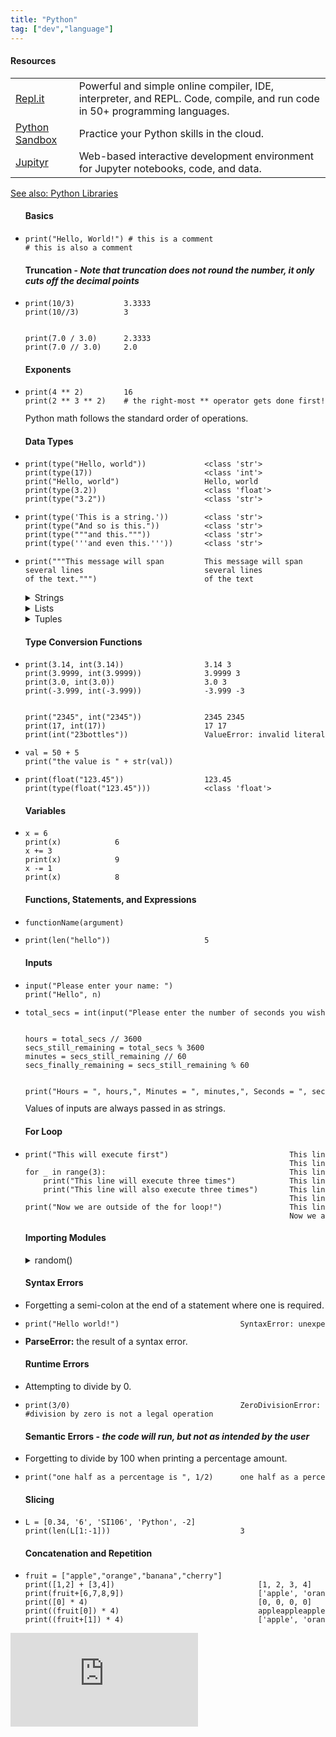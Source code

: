 ```yaml
---
title: "Python"
tag: ["dev","language"]
---
```


<div class="card">
    <h4>Resources</h4>
    <table class="col-1_2">
        <tr>
            <td><a href="https://repl.it/@whearst3/Python-Sandbox" target="_blank">Repl.it</a></td>
            <td>Powerful and simple online compiler, IDE, interpreter, and REPL. Code, compile, and run code in 50+ programming languages.</td>
        </tr>
        <tr>
            <td><a href="https://repl.it/@whearst3/Python-Sandbox" target="_blank">Python Sandbox</a></td>
            <td>Practice your Python skills in the cloud.</td>
        </tr>
        <tr>
            <td><a href="https://jupyter.org/" target="_blank">Jupityr</a></td>
            <td>Web-based interactive development environment for Jupyter notebooks, code, and data.</td>
        </tr>
    </table>
    <section>
        <span class="marker-green-sm"></span><a href="/development/python-libraries/">See also: Python Libraries</a>
    </section>
</div>

<div class="card">
    <ul>
        <h4>Basics</h4>
            <li class="nobullet">
                <code><pre class="pre-sm white">
print("Hello, World!") # this is a comment
# this is also a comment</pre></code>
            </li>
    </ul>
    <ul>
        <h4>Truncation - <em>Note that truncation does not round the number, it only cuts off the decimal points</em></h4>
            <li class="nobullet">
                <code><pre class="pre-sm white">
print(10/3)           3.3333
print(10//3)          3
<br>
print(7.0 / 3.0)      2.3333
print(7.0 // 3.0)     2.0</pre></code>
            </li>
    </ul>
    <ul>
        <h4>Exponents</h4>
            <li class="nobullet">
                <code><pre class="pre-sm white">
print(4 ** 2)         16
print(2 ** 3 ** 2)    # the right-most ** operator gets done first!</pre></code>
            </li>
        <section>Python math follows the standard order of operations.</section>
    </ul>
</div>

<div class="card">
    <ul>
        <h4>Data Types</h4>
            <li class="nobullet">
                <code><pre class="pre-sm white">
print(type("Hello, world"))             &lt;class 'str'>
print(type(17))                         &lt;class 'int'>
print("Hello, world")                   Hello, world
print(type(3.2))                        &lt;class 'float'>
print(type("3.2"))                      &lt;class 'str'></pre></code>
            </li>
            <li class="nobullet">
                <code><pre class="pre-sm white">
print(type('This is a string.'))        &lt;class 'str'>
print(type("And so is this."))          &lt;class 'str'>
print(type("""and this."""))            &lt;class 'str'>
print(type('''and even this.'''))       &lt;class 'str'></pre></code>
            </li>
            <li class="nobullet">
                <code><pre class="pre-sm white">
print("""This message will span         This message will span
several lines                           several lines
of the text.""")                        of the text</pre></code>
            </li>
    </ul>
    <ul>
        <details class="accordion">
            <summary>Strings</summary>
                <li>Sequential collections of characters</li>
                <li>The characters are in a particular order from left to right</li>
                <li>Empty string: <pre class="pre-sm">''</pre> or <pre class="pre-sm">""</pre></li>
        </details>
        <details class="accordion">
            <summary>Lists</summary>
                <li>Sequential collection of data values, each identified by an index</li>
                <li>Each data value is an element</li>
                <li>Each element can contain any data type</li>
                <li>Lists are held in square brackets: <pre class="pre-sm">[ ]</pre></li>
                <li class="nobullet"><pre class="pre-sm">[10, 20, 30, 40]
["spam", "100", 200]
["hello", 2.0, 5, [10, 20]]</pre>
                </li>
        </details>
        <details class="accordion">
            <summary>Tuples</summary>
                <li>Tuples are just like lists, <b>except</b> they are immutable - cannot be changed or modified</li>
                <li>Tuples are held in parenthesis: <pre class="pre-sm">( )</pre></li>
                <li>If the tuple only has one element, is has to have a comma after the element <pre class="pre-sm">myTuple = (100,)</pre></li>
        </details>
    </ul>
</div>

<div class="card">
    <ul>
        <h4>Type Conversion Functions</h4>
            <li class="nobullet">
                <code><pre class="pre-sm white">
print(3.14, int(3.14))                  3.14 3
print(3.9999, int(3.9999))              3.9999 3
print(3.0, int(3.0))                    3.0 3
print(-3.999, int(-3.999))              -3.999 -3
<br>
print("2345", int("2345"))              2345 2345
print(17, int(17))                      17 17
print(int("23bottles"))                 ValueError: invalid literal for int() with base 10: '23bottles' </pre></code>
            </li>
            <li class="nobullet">
                <code><pre class="pre-sm white">
val = 50 + 5
print("the value is " + str(val))</pre></code>
            </li>
            <li class="nobullet">
                <code><pre class="pre-sm white">
print(float("123.45"))                  123.45
print(type(float("123.45")))            &lt;class 'float'></pre></code>
            </li>
    </ul>
</div>

<div class="card">
    <ul>
        <h4>Variables</h4>
            <li class="nobullet">
                <code><pre class="pre-sm white">
x = 6
print(x)            6
x += 3
print(x)            9
x -= 1
print(x)            8</pre></code>
            </li>
    </ul>
</div>

<div class="card">
    <ul>
        <h4>Functions, Statements, and Expressions</h4>
            <li class="nobullet">
                <code>functionName(argument)</code>
            </li>
            <li class="nobullet">
                <code><pre class="pre-sm white">
print(len("hello"))                     5</pre></code>
            </li>
    </ul>
</div>

<div class="card">
    <ul>
        <h4>Inputs</h4>
            <li class="nobullet">
                <code><pre class="pre-sm white">
input("Please enter your name: ")
print("Hello", n)</pre></code>
            </li>
            <li class="nobullet">
                <code><pre class="pre-sm white">total_secs = int(input("Please enter the number of seconds you wish to convert: "))
<br>
hours = total_secs // 3600
secs_still_remaining = total_secs % 3600
minutes = secs_still_remaining // 60
secs_finally_remaining = secs_still_remaining % 60
<br>
print("Hours = ", hours,", Minutes = ", minutes,", Seconds = ", secs_finally_remaining)</pre></code>
            </li>
        <section>Values of inputs are always passed in as strings.</section>
    </ul>
</div>

<div class="card">
    <ul>
        <h4>For Loop</h4>
            <li class="nobullet">
                <code><pre class="pre-sm white">print("This will execute first")                           This line will execute first
                                                           This line will execute three times
for _ in range(3):                                         This line will also execute three times
    print("This line will execute three times")            This line will execute three times
    print("This line will also execute three times")       This line will also execute three times
                                                           This line will execute three times
print("Now we are outside of the for loop!")               This line will also execute three times
                                                           Now we are outside of the for loop!</pre></code>
            </li>
    </ul>
</div>

<div class="accordion-wrapper">
    <div class="card">
        <ul>
        <h4>Importing Modules</h4>
            <details class="accordion">
                <summary>random()</summary>
                <li class="nobullet">
                    <code>
    <pre>
import random
<br>
prob = random.random()
print(prob)
<br>
diceThrow = random.randrange(1,7)
print(diceThrow)            #return an int, one of 1,2,3,4,5,6</pre>
                    </code>
                </li>
        </ul>
    </div>
</div>

<div class="card">
    <ul>
        <h4>Syntax Errors</h4>
            <li class="nobullet">
                Forgetting a semi-colon at the end of a statement where one is required.
            </li>
            <li class="nobullet">
                <code><pre class="pre-sm white">print("Hello world!"<span class="code-error">)                           SyntaxError: unexpected EOF while parsing</span></pre></code>
            </li>
            <li class="nobullet">
                <b>ParseError:</b> the result of a syntax error.
            </li>
    </ul>
    <ul>
        <h4>Runtime Errors</h4>
            <li class="nobullet">
                Attempting to divide by 0.
            </li>
            <li class="nobullet">
                <code><pre class="pre-sm white">print(3/0)                                      <span class="code-error">ZeroDivisionError: division by zero</span>
#division by zero is not a legal operation</pre></code>
            </li>
    </ul>
    <ul>
        <h4>Semantic Errors - <em>the code will run, but not as intended by the user</em></h4>
            <li class="nobullet">
                Forgetting to divide by 100 when printing a percentage amount.
            </li>
            <li class="nobullet">
                <code><pre class="pre-sm white">print("one half as a percentage is ", 1/2)      one half as a percentage is  0.5</pre></code>
            </li>
    </ul>
</div>

<div class="card">
    <ul>
        <h4>Slicing</h4>
            <li class="nobullet">
                <code><pre class="pre-sm white">
L = [0.34, '6', 'SI106', 'Python', -2]
print(len(L[1:-1]))                             3</pre></code>
            </li>
    </ul>
</div>

<div class="card">
    <ul>
        <h4>Concatenation and Repetition</h4>
            <li class="nobullet">
                <code><pre class="pre-sm white">
fruit = ["apple","orange","banana","cherry"]
print([1,2] + [3,4])                                [1, 2, 3, 4]
print(fruit+[6,7,8,9])                              ['apple', 'orange', 'banana', 'cherry', 6, 7, 8, 9]
print([0] * 4)                                      [0, 0, 0, 0]
print((fruit[0]) * 4)                               appleappleappleapple
print((fruit+[1]) * 4)                              ['apple', 'orange', 'banana', 'cherry',1,'apple', 'orange', 'banana', 'cherry',1,'apple', 'orange', 'banana', 'cherry',1,'apple', 'orange', 'banana', 'cherry',1]</pre></code>
            </li>
    </ul>
</div>


<iframe class="pyide" src="https://repl.it/repls/CraftyWorthlessNonlinearprogramming?lite=true" scrolling="no" frameborder="no" allowtransparency="true" allowfullscreen="true" sandbox="allow-forms allow-pointer-lock allow-popups allow-same-origin allow-scripts allow-modals"></iframe>